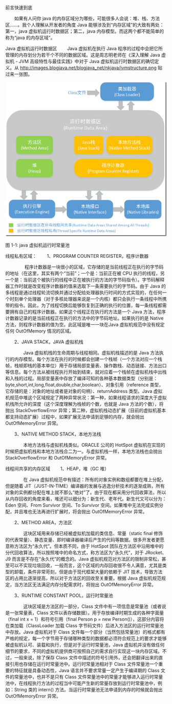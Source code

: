前言快速到底

　　如果有人问你 java 的内存区域分为哪些，可能很多人会说：堆、栈、方法区……。我个人理解从开发者的角度 Java 能够涉及到“内存区域”的大致有两处：第一，java 虚拟机运行时数据区；第二，java 内存模型。而这两个都不能简单的称为“java 的内存区域”。

Java 虚拟机运行时数据区
　　Java 虚拟机在执行 Java 程序的过程中会把它所管理的内存划分为若干个不同的数据区域。这是周志明老师在《深入理解 Java 虚拟机 - JVM 高级特性与最佳实践》中对于 Java 虚拟机运行时数据区的确切定义。从 http://images.blogjava.net/blogjava_net/nkjava/jvmstructure.png 贴过来一张图。

![](assets/markdown-img-paste-20200202180648481.png)

图 1-1: java 虚拟机运行时常量池



线程私有区域：
　　1、PROGRAM COUNTER REGISTER，程序计数器

　　　　  程序计数器是一块很小的区域，它存储的是当前线程正在执行的字节码的地址（在这里，其实有两个“当前”；一个是：当前正在被 CPU 执行的线程，另一个是：当前这个被执行的线程中正在被执行的方法的字节码指令）。字节码解释器工作时就是改变程序计数器的值来选取下一条需要执行的字节码。由于 Java 的多线程是通过线程轮流切换并通过分配给处理器执行时间的方式实现的，在任何一个时刻单个处理器（对于多核处理器来说是一个内核）都只会执行一条线程中所携带的指令。因此，为了线程切换后能够恢复到正确的执行的位置，每一条线程都需要拥有自己的程序计数器。如果这个线程正在执行的方法是一个 Java 方法，程序计数器记录的是当前线程正在执行的方法中的字节码地址。如果执行的是 Native 方法，则程序计数器的值为空。此区域是唯一一块在Java 虚拟机规范中没有规定任何 OutOfMemory 情况的区域。

　　2、JAVA STACK，JAVA 虚拟机栈

　　　　Java 虚拟机栈的生命周期与线程相同。虚拟机栈描述的是 Java 方法执行的内存模型。每个方法在执行的时候都会创建一个栈帧（一个方法对应一个栈帧，栈帧即栈的基本单位）用于存储局部变量表、操作数栈、动态链接、方法出口等信息。每个方法从被线程执行开始到结束，就对应着一个栈帧在虚拟机栈中出栈和入栈的过程。局部变量表中存放了编译可知的各种基本数据类型（分别是：byte,short,int,long,float,double,char,boolean）、对象引用（reference 类型，它存储的是：对象的地址或者是对象的句柄）、returnAddress 类型。Java 虚拟机规范中堆这个区域规定了两种异常状况：第一种，如果线程请求的深度大于虚拟机栈所允许的深度（这个深度理解为栈帧的个数，也就是 Java 方法的个数），将抛出 StackOverflowError 异常；第二种，虚拟机栈动态扩展（目前的虚拟机基本都支持动态扩展）过程中，如果扩展无法申请到足够的内存，就会抛出 OutOfMemoryError 异常。

　　3、NATIVE METHOD STACK，本地方法栈

　　　　本地方法栈与虚拟机栈类似。ORACLE 公司的 HotSpot 虚拟机在实现的时候把虚拟机栈和本地方法栈合二为一。与虚拟机栈一样，本地方法栈也会抛出 StackOverflowError 和 OutOfMemoryError 异常。

线程间共享的内存区域
　　1、HEAP，堆（GC 堆）

　　　　在 Java 虚拟机规范中有描述：所有的对象实例和数组都要在堆上分配，但是随着 JIT（JUST-IN-TIME）编译器的发展与逃逸分析技术的逐渐成熟，所有对象的实例都分配在堆上就不那么“绝对”了。由于现在都采用分代回收算法，所以从内存回收的角度来看，堆还可以细分为：新生代、老年代。新生代又可以分为：Eden 空间、From Survivor 空间、To Survivor 空间。如果堆中无法完成实例分配，并且堆也无法再进行扩展时，将会抛出 OutOfMemoryError 异常。

　　2、METHOD AREA，方法区

　　　　这块区域用来存储已经被虚拟机加载的类信息、常量（static final 修饰的代表常量）、静态变量、即时编译器编译后产生的代码等数据。很多开发者更愿意称方法区为“永久代”。但本质不同，由于 HotSpot 团队在方法区中沿用堆中的分代回收算法，所以按照堆中的命名方式，称方法区为“永久代”，对于 JRocket、J9 而言是不存在“永久代”的概念的。Java 虚拟机规范对方法区的限制非常松，甚至可以不实现垃圾回收，一般而言，这个区域的内存回收很不令人满意，尤其是类型的卸载，条件非常苛刻，但是由于现代框架大量的依赖于 JIT 技术，导致方法区的占用比逐渐提高，所以对于方法区的回收至关重要。根据 Java 虚拟机规范规定，当方法区无法满足内存分配需求时，将抛出 OutOfMemoryError 异常。

　　3、RUNTIME CONSTANT POOL，运行时常量池

　　　　这块区域是方法区的一部分，Class  文件中有一项信息是常量池（或者说是一张常量表，Class 文件以表存储数据）。用于存放编译时期生成的各种字面量（final int x = 1）和符号引用（final Person p = new Person()），这部分内容将在类加载（ClassLoader 加载 Class 字节码文件）后进入方法区的运行时常量池中存放。Java 虚拟机对于 Class 文件每一个部分（当然包括常量池）的格式都有严格的规定，每一个字节用于存储哪种类型的数据都必须符合规范上的要求才能够被虚拟机认可、装载和执行，但是对于运行时常量池，Java 虚拟机并没有做任何细节的要求，不同的虚拟机提供商可按照自己的需求自行实现这一块内存区域。不过，一般来说，除了保存 Class 文件中描述的符号引用外，还会把翻译出来的直接引用也存储在运行时常量池中。运行时常量池相对于 Class 文件常量池一个重要的特征就是具备动态性，Java 语言并不要求常量一定产生于编译期的 Class 文件的常量池中，也并不是只有 Class 文件常量池中的常量才能够进入运行时常量池中，在线程执行方法的过程当中可能产生新的常量存放到运行时常量池中，例如：String 类的 intern() 方法。当运行时常量池无法申请到内存的时候就会抛出 OutOfMemoryError 异常。

